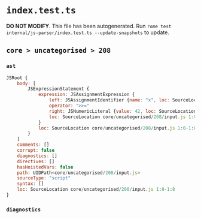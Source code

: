 # `index.test.ts`

**DO NOT MODIFY**. This file has been autogenerated. Run `rome test internal/js-parser/index.test.ts --update-snapshots` to update.

## `core > uncategorised > 208`

### `ast`

```javascript
JSRoot {
	body: [
		JSExpressionStatement {
			expression: JSAssignmentExpression {
				left: JSAssignmentIdentifier {name: "x", loc: SourceLocation core/uncategorised/208/input.js 1:0-1:1 (x)}
				operator: ">>="
				right: JSNumericLiteral {value: 42, loc: SourceLocation core/uncategorised/208/input.js 1:6-1:8}
				loc: SourceLocation core/uncategorised/208/input.js 1:0-1:8
			}
			loc: SourceLocation core/uncategorised/208/input.js 1:0-1:8
		}
	]
	comments: []
	corrupt: false
	diagnostics: []
	directives: []
	hasHoistedVars: false
	path: UIDPath<core/uncategorised/208/input.js>
	sourceType: "script"
	syntax: []
	loc: SourceLocation core/uncategorised/208/input.js 1:0-1:8
}
```

### `diagnostics`

```

```
